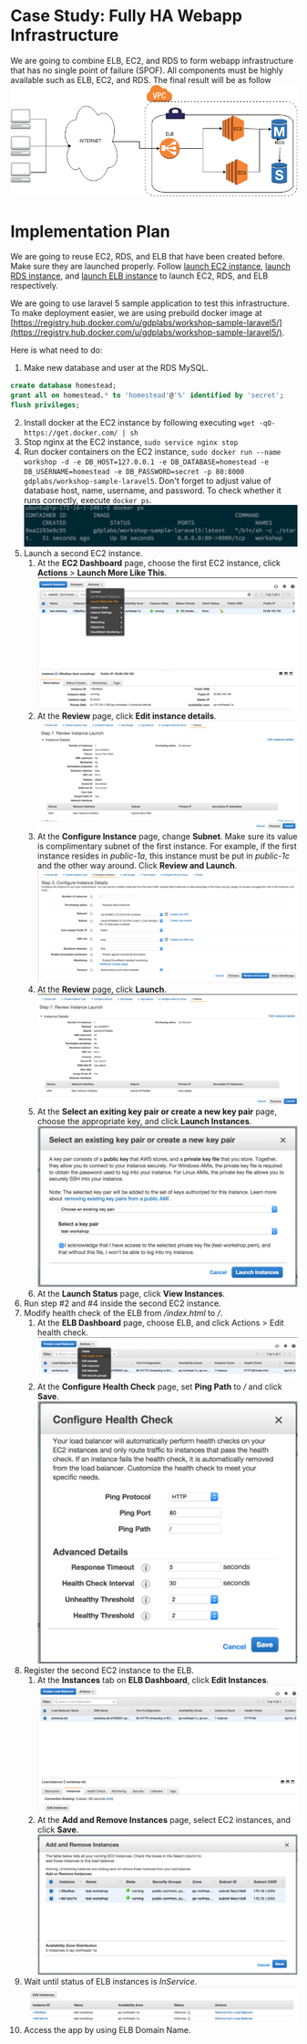 # Case Study: Fully HA Webapp Infrastructure
We are going to combine ELB, EC2, and RDS to form webapp infrastructure that has no single point of failure (SPOF). All components must be highly available such as ELB, EC2, and RDS. The final result will be as follow ![Architecure](./fully-ha-webapp.png)

# Implementation Plan
We are going to reuse EC2, RDS, and ELB that have been created before. Make sure they are launched properly. Follow [launch EC2 instance](../launch_ec2_instance/README.html#launching-an-ec2-instance), [launch RDS instance](../launch_rds_instance/README.html#launching-an-rds-instance), and [launch ELB instance](../launch_elb_instance/README.html#launching-an-elb-instance) to launch EC2, RDS, and ELB respectively.

We are going to use laravel 5 sample application to test this infrastructure. To make deployment easier, we are using prebuild docker image at [https://registry.hub.docker.com/u/gdplabs/workshop-sample-laravel5/](https://registry.hub.docker.com/u/gdplabs/workshop-sample-laravel5/).

Here is what need to do:
1. Make new database and user at the RDS MySQL.
```SQL
create database homestead;
grant all on homestead.* to 'homestead'@'%' identified by 'secret';
flush privileges;
```
2. Install docker at the EC2 instance by following executing `wget -qO- https://get.docker.com/ | sh`
3. Stop nginx at the EC2 instance, `sudo service nginx stop`
4. Run docker containers on the EC2 instance, `sudo docker run --name workshop -d -e DB_HOST=127.0.0.1 -e DB_DATABASE=homestead -e DB_USERNAME=homestead -e DB_PASSWORD=secret -p 80:8000 gdplabs/workshop-sample-laravel5`. Don't forget to adjust value of database host, name, username, and password. To check whether it runs correctly, execute `docker ps`. ![Docker Status](./docker-status.png)
5. Launch a second EC2 instance.
    1. At the **EC2 Dashboard** page, choose the first EC2 instance, click **Actions** > **Launch More Like This**. ![Launch More Like This](./ec2-launch-mlt.png)
    2. At the **Review** page, click **Edit instance details**. ![Edit instance details](./ec2-review.png)
    3. At the **Configure Instance** page, change **Subnet**. Make sure its value is complimentary subnet of the first instance. For example, if the first instance resides in _public-1a_, this instance must be put in _public-1c_ and the other way around. Click **Review and Launch**. ![Configure Instance](./ec2-configure-instance.png)
    4. At the **Review** page, click **Launch**. ![EC2 Review](./ec2-review-2.png)
    5. At the **Select an exiting key pair or create a new key pair** page, choose the appropriate key, and click **Launch Instances**. ![EC2 key selection](./ec2-key-selection.png)
    6. At the **Launch Status** page, click **View Instances**.
6. Run step #2 and #4 inside the second EC2 instance.
7. Modify health check of the ELB from */index.html* to */*.
    1. At the **ELB Dashboard** page, choose ELB, and click Actions > Edit health check. ![ELB Actions](./elb-actions.png)
    2. At the **Configure Health Check** page, set **Ping Path** to _/_ and click **Save**. ![ELB Configure Health Check](./elb-health-check.png)
8. Register the second EC2 instance to the ELB.
    1. At the **Instances** tab on **ELB Dashboard**, click **Edit Instances**. ![ELB Instances](./elb-instances-tab.png)
    2. At the **Add and Remove Instances** page, select EC2 instances, and click **Save**. ![Add and Remove Instances](./elb-add-remove-instances.png)
9. Wait until status of ELB instances is *InService*. ![ELB Status](./elb-status-inservice.png)
10. Access the app by using ELB Domain Name.
